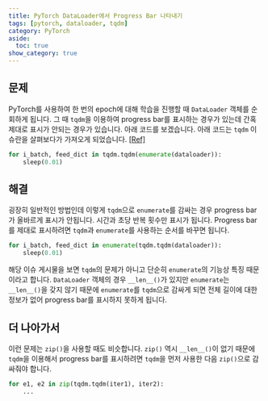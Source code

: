 ```yaml
---
title: PyTorch DataLoader에서 Progress Bar 나타내기
tags: [pytorch, dataloader, tqdm]
category: PyTorch
aside:
  toc: true
show_category: true
---
```



<!--more-->

## 문제

PyTorch를 사용하여 한 번의 epoch에 대해 학습을 진행할 때 `DataLoader` 객체를 순회하게 됩니다.
그 때 `tqdm`을 이용하여 progress bar를 표시하는 경우가 있는데 간혹 제대로 표시가 안되는 경우가 있습니다.
아래 코드를 보겠습니다.
아래 코드는 `tqdm` 이슈란을 살펴보다가 가져오게 되었습니다. [[Ref]](https://github.com/tqdm/tqdm/issues/1261)

```python
for i_batch, feed_dict in tqdm.tqdm(enumerate(dataloader)):
    sleep(0.01)
```

## 해결

굉장히 일반적인 방법인데 이렇게 `tqdm`으로 `enumerate`를 감싸는 경우 progress bar가 올바르게 표시가 안됩니다.
시간과 초당 반복 횟수만 표시가 됩니다.
Progress bar를 제대로 표시하려면 `tqdm`과 `enumerate`를 사용하는 순서를 바꾸면 됩니다.

```python
for i_batch, feed_dict in enumerate(tqdm.tqdm(dataloader)):
    sleep(0.01)
```

해당 이슈 게시물을 보면 `tqdm`의 문제가 아니고 단순히 `enumerate`의 기능상 특징 때문이라고 합니다.
`DataLoader` 객체의 경우 `__len__()`가 있지만 `enumerate`는 `__len__()`을 갖지 않기 때문에 `enumerate`를 `tqdm`으로 감싸게 되면 전체 길이에 대한 정보가 없어 progress bar를 표시하지 못하게 됩니다.

## 더 나아가서

이런 문제는 `zip()`을 사용할 때도 비슷합니다. 
`zip()` 역시 `__len__()`이 없기 때문에 `tqdm`을 이용해서 progress bar를 표시하려면 `tqdm`을 먼저 사용한 다음 `zip()`으로 감싸줘야 합니다.

```python
for e1, e2 in zip(tqdm.tqdm(iter1), iter2):
    ...
```
